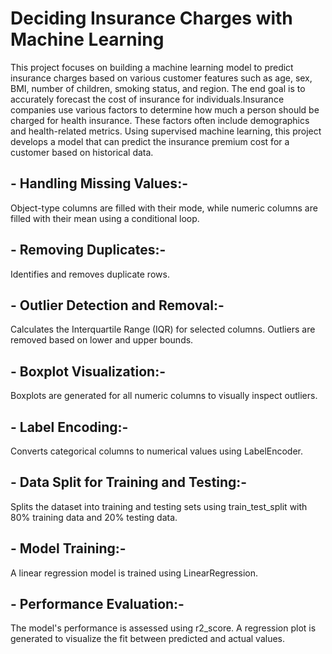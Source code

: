 # Deciding Insurance Charges with Machine Learning

This project focuses on building a machine learning model to predict insurance charges based on various customer features such as age, sex, BMI, number of children, smoking status, and region. The end goal is to accurately forecast the cost of insurance for individuals.Insurance companies use various factors to determine how much a person should be charged for health insurance. These factors often include demographics and health-related metrics. Using supervised machine learning, this project develops a model that can predict the insurance premium cost for a customer based on historical data.

## - Handling Missing Values:- 
Object-type columns are filled with their mode, while numeric columns are filled with their mean using a conditional loop.

## - Removing Duplicates:- 
Identifies and removes duplicate rows.

## - Outlier Detection and Removal:- 
Calculates the Interquartile Range (IQR) for selected columns. Outliers are removed based on lower and upper bounds.

## - Boxplot Visualization:- 
Boxplots are generated for all numeric columns to visually inspect outliers.

## - Label Encoding:- 
Converts categorical columns to numerical values using LabelEncoder.

## - Data Split for Training and Testing:- 
Splits the dataset into training and testing sets using train_test_split with 80% training data and 20% testing data.

## - Model Training:- 
A linear regression model is trained using LinearRegression.

## - Performance Evaluation:- 
The model's performance is assessed using r2_score. A regression plot is generated to visualize the fit between predicted and actual values.




